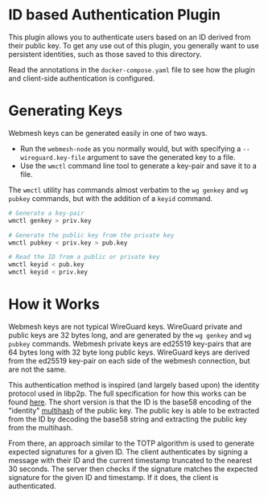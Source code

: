# ID based Authentication Plugin

This plugin allows you to authenticate users based on an ID derived from their public key.
To get any use out of this plugin, you generally want to use persistent identities, such as those saved to this directory.

Read the annotations in the `docker-compose.yaml` file to see how the plugin and client-side authentication is configured.

# Generating Keys

Webmesh keys can be generated easily in one of two ways.

- Run the `webmesh-node` as you normally would, but with specifying a `--wireguard.key-file` argument to save the generated key to a file.
- Use the `wmctl` command line tool to generate a key-pair and save it to a file.

The `wmctl` utility has commands almost verbatim to the `wg genkey` and `wg pubkey` commands, but with the addition of a `keyid` command.

```bash
# Generate a key-pair
wmctl genkey > priv.key

# Generate the public key from the private key
wmctl pubkey < priv.key > pub.key

# Read the ID from a public or private key
wmctl keyid < pub.key
wmctl keyid < priv.key
```

# How it Works

Webmesh keys are not typical WireGuard keys.
WireGuard private and public keys are 32 bytes long, and are generated by the `wg genkey` and `wg pubkey` commands.
Webmesh private keys are ed25519 key-pairs that are 64 bytes long with 32 byte long public keys.
WireGuard keys are derived from the ed25519 key-pair on each side of the webmesh connection, but are not the same.

This authentication method is inspired (and largely based upon) the identity protocol used in libp2p.
The full specification for how this works can be found [here](https://github.com/libp2p/specs/blob/master/peer-ids/peer-ids.md).
The short version is that the ID is the base58 encoding of the "identity" [multihash](https://github.com/multiformats/multihash) of the public key.
The public key is able to be extracted from the ID by decoding the base58 string and extracting the public key from the multihash.

From there, an approach similar to the TOTP algorithm is used to generate expected signatures for a given ID.
The client authenticates by signing a message with their ID and the current timestamp truncated to the nearest 30 seconds.
The server then checks if the signature matches the expected signature for the given ID and timestamp.
If it does, the client is authenticated.
